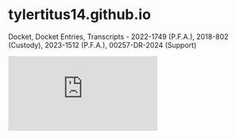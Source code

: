 # tylertitus14.github.io
Docket, Docket Entries, Transcripts - 2022-1749 (P.F.A.), 2018-802 (Custody), 2023-1512 (P.F.A.), 00257-DR-2024 (Support)  

<embed src="https://github.com/tylertitus14/tylertitus14.github.io/blob/main/assets/assets/2022-07-14%20-%201of5%20-%202022-1749%20-%20JT%20-%20PETITION%20FOR%20PROTECTION%20FROM%20ABUSE%203pg..pdf" type="application/pdf"/>

